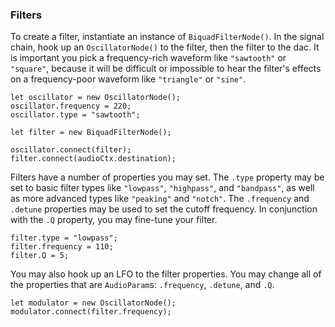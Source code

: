 ### Filters

To create a filter, instantiate an instance of `BiquadFilterNode()`.  In the
signal chain, hook up an `OscillatorNode()` to the filter, then the filter to
the dac.  It is important you pick a frequency-rich waveform like `"sawtooth"`
or `"square"`, because it will be difficult or impossible to hear the filter's
effects on a frequency-poor waveform like `"triangle"` or `"sine"`.

	let oscillator = new OscillatorNode();
	oscillator.frequency = 220;
	oscillator.type = "sawtooth";

	let filter = new BiquadFilterNode();

	oscillator.connect(filter);
	filter.connect(audioCtx.destination);

Filters have a number of properties you may set.  The `.type` property may be
set to basic filter types like `"lowpass"`, `"highpass"`, and `"bandpass"`, as
well as more advanced types like `"peaking"` and `"notch"`.  The `.frequency`
and `.detune` properties may be used to set the cutoff frequency.  In
conjunction with the `.Q` property, you may fine-tune your filter.

	filter.type = "lowpass";
	filter.frequency = 110;
	filter.Q = 5;

You may also hook up an LFO to the filter properties.  You may change all of
the properties that are `AudioParam`s: `.frequency`, `.detune`, and `.Q`.

	let modulator = new OscillatorNode();
	modulator.connect(filter.frequency);
